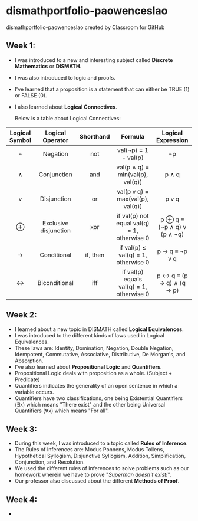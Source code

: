 # dismathportfolio-paowenceslao
dismathportfolio-paowenceslao created by Classroom for GitHub

## Week 1:
- I was introduced to a new and interesting subject called **Discrete Mathematics** or **DISMATH**.
- I was also introduced to logic and proofs.
- I've learned that a proposition is a statement that can either be TRUE (1) or FALSE (0).
- I also learned about **Logical Connectives**. 

  Below is a table about Logical Connectives:

| Logical Symbol  |  Logical Operator     | Shorthand | Formula                                       | Logical Expression            |
| :-------------: |:---------------------:|:---------:|:---------------------------------------------:|:-----------------------------:|
| ¬               | Negation              | not       | val(¬p) = 1 - val(p)                          | ¬p                            |
| ∧               | Conjunction           | and       | val(p ∧ q) = min(val(p), val(q))              | p ∧ q                         |
| v               | Disjunction           | or        | val(p v q) = max(val(p), val(q))              | p v q                         |
| ⊕               | Exclusive disjunction | xor       | if val(p) not equal val(q) = 1, otherwise 0   | p ⊕ q  ≡ (¬p ∧ q) v (p ∧ ¬q)  |
| →               | Conditional           | if, then  | if val(p) ≤ val(q) = 1, otherwise 0           | p → q ≡  ¬p v q               |
| ↔               | Biconditional         | iff       | if val(p) equals val(q) = 1, otherwise 0      | p ↔ q ≡ (p → q) ∧ (q → p)     |

## Week 2:
- I learned about a new topic in DISMATH called **Logical Equivalences**.
- I was introduced to the different kinds of laws used in Logical Equivalences.
- These laws are: Identity, Domination, Negation, Double Negation, Idempotent, Commutative, Associative, Distributive, De Morgan's, and Absorption.
- I've also learned about **Propositional Logic** and **Quantifiers**. 
- Propositional Logic deals with proposition as a whole. (Subject + Predicate)
- Quantifiers indicates the generality of an open sentence in which a variable occurs.
- Quantifiers have two classifications, one being Existential Quantifiers (∃x) which means "There exist" and the other being Universal Quantifiers (∀x) which means "For all".

## Week 3:
- During this week, I was introduced to a topic called **Rules of Inference**.
- The Rules of Inferences are: Modus Ponnens, Modus Tollens, Hypothetical Syllogism, Disjunctive Syllogism, Addition, Simplification, Conjunction, and Resolution.
- We used the different rules of inferences to solve problems such as our homework wherein we have to prove "*Superman doesn't exist!*".
- Our professor also discussed about the different **Methods of Proof**.

## Week 4:
-
